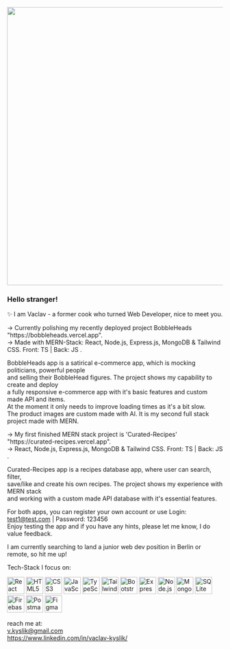 <img src="https://github.com/Anmol-Baranwal/Cool-GIFs-For-GitHub/assets/74038190/80728820-e06b-4f96-9c9e-9df46f0cc0a5" width="650">

<h3>Hello stranger!</h3>

✨ I am Vaclav - a former cook who turned Web Developer, nice to meet you. 

<p>→ Currently polishing my recently deployed project BobbleHeads "https://bobbleheads.vercel.app".<br> 
→ Made with MERN-Stack: React, Node.js, Express.js, MongoDB & Tailwind CSS. Front: TS | Back: JS .<br>

<p>BobbleHeads app is a satirical e-commerce app, which is mocking politicians, powerful people<br>
and selling their BobbleHead figures. The project shows my capability to create and deploy<br>
a fully responsive e-commerce app with it's basic features and custom made API and items.<br>
At the moment it only needs to improve loading times as it's a bit slow.<br>
The product images are custom made with AI. It is my second full stack project made with MERN.

<p>→ My first finished MERN stack project is 'Curated-Recipes' "https://curated-recipes.vercel.app".<br>
→ React, Node.js, Express.js, MongoDB & Tailwind CSS. Front: TS | Back: JS .<br>

<p> Curated-Recipes app is a recipes database app, where user can search, filter,<br> 
save/like and create his own recipes. The project shows my experience with MERN stack<br>
and working with a custom made API database with it's essential features.

For both apps, you can register your own account or use Login: test1@test.com | Password: 123456<br>
Enjoy testing the app and if you have any hints, please let me know, I do value feedback.

I am currently searching to land a junior web dev position in Berlin or remote, so hit me up!<br>

Tech-Stack I focus on:
<p>
  <img src="https://cdn.simpleicons.org/react/ffffff" alt="React" height="40"/>
  <img src="https://cdn.simpleicons.org/html5/ffffff" alt="HTML5" height="40"/>
  <img src="https://cdn.simpleicons.org/css3/ffffff" alt="CSS3" height="40"/>
  <img src="https://cdn.simpleicons.org/javascript/ffffff" alt="JavaScript" height="40"/>
  <img src="https://cdn.simpleicons.org/typescript/ffffff" alt="TypeScript" height="40"/>
  <img src="https://cdn.simpleicons.org/tailwindcss/ffffff" alt="Tailwind CSS" height="40"/>
  <img src="https://cdn.simpleicons.org/bootstrap/ffffff" alt="Bootstrap" height="40"/>
  <img src="https://cdn.simpleicons.org/express/ffffff" alt="Express" height="40"/>
  <img src="https://cdn.simpleicons.org/nodedotjs/ffffff" alt="Node.js" height="40"/>
  <img src="https://cdn.simpleicons.org/mongodb/ffffff" alt="MongoDB" height="40"/>
  <img src="https://cdn.simpleicons.org/sqlite/ffffff" alt="SQLite" height="40"/>
  <img src="https://cdn.simpleicons.org/firebase/ffffff" alt="Firebase" height="40"/>
  <img src="https://cdn.simpleicons.org/postman/ffffff" alt="Postman" height="40"/>
  <img src="https://cdn.simpleicons.org/figma/ffffff" alt="Figma" height="40"/>
</p>


reach me at:<br> 
v.kyslik@gmail.com<br>
https://www.linkedin.com/in/vaclav-kyslik/




<!--
**AlexGoesCode/alexgoescode** is a ✨ _special_ ✨ repository because its `README.md` (this file) appears on your GitHub profile.

Here are some ideas to get you started:

- 🔭 I’m currently working on ...
- 🌱 I’m currently learning ...
- 👯 I’m looking to collaborate on ...
- 🤔 I’m looking for help with ...
- 💬 Ask me about ...
- 📫 How to reach me: ...
- 😄 Pronouns: ...
- ⚡ Fun fact: ...
-->
